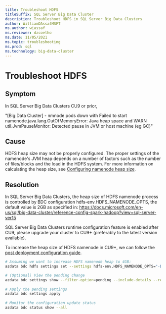 ```yaml
---
title: Troubleshoot HDFS 
titleSuffix: SQL Server Big Data Cluster
description: Troubleshoot HDFS in SQL Server Big Data Clusters
author: WilliamDAssafMSFT
ms.author: wiassaf
ms.reviewer: dacoelho
ms.date: 11/05/2021
ms.topic: troubleshooting
ms.prod: sql
ms.technology: big-data-cluster
---
```


# Troubleshoot HDFS 


## Symptom

In SQL Server Big Data Clusters CU9 or prior, 

"[Big Data Cluster] - nmnode pods down with Failed to start namenode.java.lang.OutOfMemoryError: Java heap space and WARN util.JvmPauseMonitor: Detected pause in JVM or host machine (eg GC)"

## Cause

HDFS heap size may not be properly configured. The proper settings of the namenode's JVM heap depends on a number of factors such as the number of files/blocks and the load in the HDFS system. For more information on calculating the heap size, see [Configuring namenode heap size](https://docs.cloudera.com/HDPDocuments/HDP2/HDP-2.6.5/bk_command-line-installation/content/configuring-namenode-heap-size.html).

## Resolution

In SQL Server Big Data Clusters, the heap size of HDFS namenode process is controlled by BDC configuration hdfs-env.HDFS_NAMENODE_OPTS, the default value is 2GB as specified in:
https://docs.microsoft.com/en-us/sql/big-data-cluster/reference-config-spark-hadoop?view=sql-server-ver15
 
SQL Server Big Data Clusters runtime configuration feature is enabled after CU9, please upgrade your cluster to CU9+ (preferably to the latest version available).
 
To increase the heap size of HDFS namenode in CU9+, we can follow the [post deployment configuration guide](configure-bdc-postdeployment.md).
 
```bash
# Assuming we want to increase HDFS namenode heap to 4GB:
azdata bdc hdfs settings set --settings hdfs-env.HDFS_NAMENODE_OPTS="-Dhadoop.security.logger=INFO,RFAS -Xmx4g"

# (Optional) View the pending change
azdata bdc settings show --filter-option=pending --include-details --recursive
 
# Apply the pending settings
azdata bdc settings apply
 
# Monitor the configuration update status
azdata bdc status show --all
``` 


